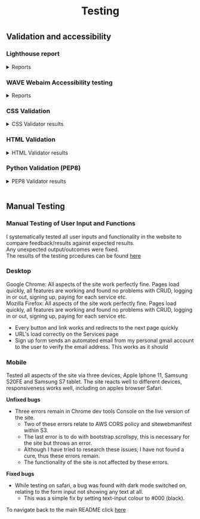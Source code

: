 <h1 align=center>Testing</h1>

#
## **Validation and accessibility**

### **Lighthouse report**
<details>
  <summary>Reports</summary>
  
  All pages of the app were tested using the lighthouse function built in to the Google Chrome browser on incognito mode.
  
  <img width="400" src="static/assets/images/TESTING-images/homepageLighthouse.png"><br>
  <img width="400" src="static/assets/images/TESTING-images/loginLighthouse.png"><br>
  <img width="400" src="static/assets/images/TESTING-images/signupLighthouse.png"><br>
  <img width="400" src="static/assets/images/TESTING-images/servicespageLighthouse.png"><br>
  <img width="400" src="static/assets/images/TESTING-images/servicedetailpageLighthouse.png"><br>
  <img width="400" src="static/assets/images/TESTING-images/profilepageLighthouse.png"><br>
  <img width="400" src="static/assets/images/TESTING-images/signuplinkissueLighthouse.png"><br>
 
  
  The low best practices score on `Home` with 83, is due to the main image aspect ratio<br>
  The low best SEO score on `Signup` with 89, is due to the link text not being descriptive enough, it simply says `here` within the pargraph. I do not consider this an issue for the user
  

</details>
  
### **WAVE Webaim Accessibility testing**
<details>
  <summary>Reports</summary>

  ### **Accessibility report**
  The WAVE tool was used to test all pages on the app.<br>
  Some errors repeat over each page tested, these were due to the social links not having text as they are fontawesome links.<br>
  I also received some contrast errors on some of the pages. This is due to the green text on purple background.<br>
  I did receive an error for alt text on the main image as `'suspicious'`, <br>I changed it from 'image of an audi r8 in the dark'
  to 'Audi R8 in the dark', it liked that.<br>
  - Links to the individual results:  
    
    
  * [link to home page WAVE result](https://wave.webaim.org/report#/https://motor-werks.herokuapp.com/)  
  * [link to login page WAVE result](https://wave.webaim.org/report#/https://motor-werks.herokuapp.com/accounts/login/)  
  * [link to signup page WAVE result](https://wave.webaim.org/report#/https://motor-werks.herokuapp.com/accounts/signup/)  
  * [link to services page WAVE result](https://wave.webaim.org/report#/https://motor-werks.herokuapp.com/services/)  
  * [link to service-detail page WAVE result](https://wave.webaim.org/report#/https://motor-werks.herokuapp.com/services/services_detail/4/)

  There were 2 parts of the site that were inaccesible and due to this I was unable to check them with the tool.
  * These were:
    - Payments page, Internal server error
    - User profile page, User must be signed in, WAVE wouldn't allow me to sign in
    
</details>

  ### **CSS Validation**
  <details>
  <summary>CSS Validator results</summary>

  * Only the custom CSS file was tested (style.css)<br>
    - If I test the entire site url, all of the bootstrap styles are also tested but still pass.<br>
  <img width="600" src="static/assets/images/TESTING-images/cssvalidation.png">
  
  </details>
  
 ### **HTML Validation**  
  <details>
  <summary>HTML Validator results</summary>

  * All HTML was passed through the validator retreived from the source code within devtools on Chrome.<br>
    - Three minor warnings remain:
        - Mailchimp javascript 
        - Amazon Javascript
        - Section heading requires h2-h6 element

  * [link to w3c validator result](https://validator.w3.org/nu/?doc=https%3A%2F%2Fmotor-werks.herokuapp.com%2F)
  
  </details>
  
 ### **Python Validation (PEP8)**
  <details>
  <summary>PEP8 Validator results</summary>

###  **Motor-werks App**

<p float="left">
        <img src="static/assets/images/TESTING-images/PEP8-images/motorwerks-asgi-pep8.png" width="300" height="300"/>
        <img src="static/assets/images/TESTING-images/PEP8-images/motorwerks-settings-pep8.png" width="300" height="300"/>
        <img src="static/assets/images/TESTING-images/PEP8-images/motorwerks-wsgi-pep8.png" width="300" height="300"/>
        <img src="static/assets/images/TESTING-images/PEP8-images/motorwerks-views-pep8.png" width="300" height="300"/>
        <img src="static/assets/images/TESTING-images/PEP8-images/motorwerks-urls-pep8.png" width="300" height="300"/>
</p>

All files for Motor-werks passed through PEP8 without errors

###  **Home App**

<p float="left">
        <img src="static/assets/images/TESTING-images/PEP8-images/home-views.png" width="300" height="300"/>
        <img src="static/assets/images/TESTING-images/PEP8-images/home-urls.png" width="300" height="300"/>
</p>

All files for home app passed through PEP8 without errors

### **Payments App**

<p float="left">
        <img src="static/assets/images/TESTING-images/PEP8-images/payments-urls-pep8.png" width="300" height="300"/>
        <img src="static/assets/images/TESTING-images/PEP8-images/payments-views-pep8.png" width="300" height="300"/>
</p>

All files for Payments app passed through PEP8 without errors

### **Profiles App**

<p float="left">
        <img src="static/assets/images/TESTING-images/PEP8-images/profiles-admin-pep8.png" width="300" height="300"/>
        <img src="static/assets/images/TESTING-images/PEP8-images/profiles-apps-pep8.png" width="300" height="300"/>
        <img src="static/assets/images/TESTING-images/PEP8-images/profiles-forms-pep8.png" width="300" height="300"/>
        <img src="static/assets/images/TESTING-images/PEP8-images/profiles-models-pep8.png" width="300" height="300"/>
        <img src="static/assets/images/TESTING-images/PEP8-images/profiles-urls-pep8.png" width="300" height="300"/>
        <img src="static/assets/images/TESTING-images/PEP8-images/profiles-views-pep8.png" width="300" height="300"/>
</p>

All files for Profiles app passed through PEP8 without errors

### **Services App**

<p float="left">
        <img src="static/assets/images/TESTING-images/PEP8-images/services-admin-pep8.png" width="300" height="300"/>
        <img src="static/assets/images/TESTING-images/PEP8-images/services-apps-pep8.png" width="300" height="300"/>
        <img src="static/assets/images/TESTING-images/PEP8-images/services-models-pep8.png" width="300" height="300"/>
        <img src="static/assets/images/TESTING-images/PEP8-images/services-urls-pep8.png" width="300" height="300"/>
        <img src="static/assets/images/TESTING-images/PEP8-images/services-views-pep8.png" width="300" height="300"/>
</p>

All files for Services app passed through PEP8 without errors

### **Misc**

* Django created manage.py<br>
* Custom created custom_storages.py<br>

<p float="left">
        <img src="static/assets/images/TESTING-images/PEP8-images/customstorages-pep8.png" width="300" height="300"/>
        <img src="static/assets/images/TESTING-images/PEP8-images/managepy-pep8.png" width="300" height="300"/>
        
</p>
All remaining root directory files passed through PEP8 without errors
</details>
<br>

## **Manual Testing**

### Manual Testing of User Input and Functions  
  I systematically tested all user inputs and functionality in the website to compare feedback/results against expected results.  
  Any unexpected output/outcomes were fixed.  
  The results of the testing prcedures can be found [here](https://docs.google.com/spreadsheets/d/1MXG4cFjO-vgku2RB4azp_uSs3hObE3Ms83dnKNmJe8w/edit#gid=0)

### Desktop
  
  Google Chrome: All aspects of the site work perfectly fine. Pages load quickly, all features are working and found no problems with CRUD, logging in or out, signing up, paying for each service etc.<br>
  Mozilla Firefox: All aspects of the site work perfectly fine. Pages load quickly, all features are working and found no problems with CRUD, logging in or out, signing up, paying for each service etc.<br>

  * Every button and link works and redirects to the next page quickly<br>
  * URL's load correctly on the Services page<br>
  * Sign up form sends an automated email from my personal gmail account to the user to verify the email address. This works as it should
  

### Mobile

  Tested all aspects of the site via three devices, Apple Iphone 11, Samsung S20FE and Samsung S7 tablet. The site reacts well to different devices, responsiveness works well, including on apples browser Safari.


**Unfixed bugs**

* Three errors remain in Chrome dev tools Console on the live version of the site. <br>
    - Two of these errors relate to AWS CORS policy and sitewebmanifest within S3.<br>
    - The last error is to do with bootstrap.scrollspy, this is necessary for the site but throws an error.<br>
    - Although I have tried to research these issues, I have not found a cure, thus these errors remain.<br>
    - The functionality of the site is not affected by these errors.<br>

**Fixed bugs**

* While testing on safari, a bug was found with dark mode switched on, relating to the form input not showing any text at all.
    - This was a simple fix by setting text-input colour to #000 (black).

To navigate back to the main README click [here](README.md)